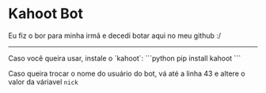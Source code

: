 #  Kahoot Bot
Eu fiz o bor para minha irmã e decedi botar aqui no meu github :/
<hr>
Caso você queira usar, instale o `kahoot`:
```python
pip install kahoot
```

Caso queira trocar o nome do usuário do bot, vá até a linha 43 e altere o valor da váriavel `nick`
